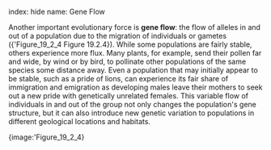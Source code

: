 index: hide
name: Gene Flow

Another important evolutionary force is  **gene flow**: the flow of alleles in and out of a population due to the migration of individuals or gametes ({'Figure_19_2_4 Figure 19.2.4}). While some populations are fairly stable, others experience more flux. Many plants, for example, send their pollen far and wide, by wind or by bird, to pollinate other populations of the same species some distance away. Even a population that may initially appear to be stable, such as a pride of lions, can experience its fair share of immigration and emigration as developing males leave their mothers to seek out a new pride with genetically unrelated females. This variable flow of individuals in and out of the group not only changes the population's gene structure, but it can also introduce new genetic variation to populations in different geological locations and habitats.


{image:'Figure_19_2_4}
        
